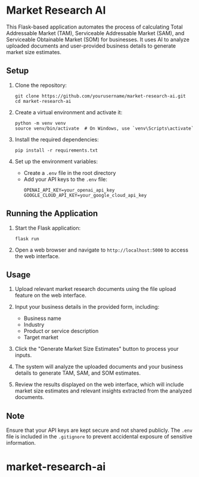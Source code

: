 # Market Research AI

This Flask-based application automates the process of calculating Total Addressable Market (TAM), Serviceable Addressable Market (SAM), and Serviceable Obtainable Market (SOM) for businesses. It uses AI to analyze uploaded documents and user-provided business details to generate market size estimates.

## Setup

1. Clone the repository:
   ```
   git clone https://github.com/yourusername/market-research-ai.git
   cd market-research-ai
   ```

2. Create a virtual environment and activate it:
   ```
   python -m venv venv
   source venv/bin/activate  # On Windows, use `venv\Scripts\activate`
   ```

3. Install the required dependencies:
   ```
   pip install -r requirements.txt
   ```

4. Set up the environment variables:
   - Create a `.env` file in the root directory
   - Add your API keys to the `.env` file:
     ```
     OPENAI_API_KEY=your_openai_api_key
     GOOGLE_CLOUD_API_KEY=your_google_cloud_api_key
     ```

## Running the Application

1. Start the Flask application:
   ```
   flask run
   ```

2. Open a web browser and navigate to `http://localhost:5000` to access the web interface.

## Usage

1. Upload relevant market research documents using the file upload feature on the web interface.

2. Input your business details in the provided form, including:
   - Business name
   - Industry
   - Product or service description
   - Target market

3. Click the "Generate Market Size Estimates" button to process your inputs.

4. The system will analyze the uploaded documents and your business details to generate TAM, SAM, and SOM estimates.

5. Review the results displayed on the web interface, which will include market size estimates and relevant insights extracted from the analyzed documents.

## Note

Ensure that your API keys are kept secure and not shared publicly. The `.env` file is included in the `.gitignore` to prevent accidental exposure of sensitive information.
# market-research-ai
